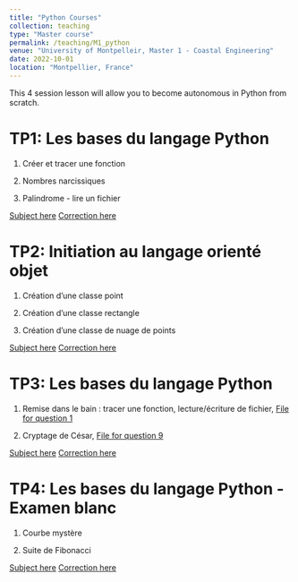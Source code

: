 ```yaml
---
title: "Python Courses"
collection: teaching
type: "Master course"
permalink: /teaching/M1_python
venue: "University of Montpelleir, Master 1 - Coastal Engineering"
date: 2022-10-01
location: "Montpellier, France"
---
```


This 4 session lesson will allow you to become autonomous in Python from scratch.

TP1: Les bases du langage Python
======
1) Créer et tracer une fonction 

2) Nombres narcissiques

3) Palindrome - lire un fichier

[Subject here](http://ronan-dupont.github.io/files/teaching/HAT004_M1_TP-01.pdf)
[Correction here](http://ronan-dupont.github.io/files/teaching/HAT004_M1_TP-01_correction.pdf)

TP2: Initiation au langage orienté objet
======
1) Création d’une classe point

2) Création d’une classe rectangle

3) Création d’une classe de nuage de points

[Subject here](http://ronan-dupont.github.io/files/teaching/HAT004_M1_TP-02.pdf)
[Correction here](http://ronan-dupont.github.io/files/teaching/HAT004_M1_TP-02_correction.pdf)

TP3: Les bases du langage Python
======
1) Remise dans le bain : tracer une fonction, lecture/écriture de fichier, [File for question 1](http://ronan-dupont.github.io/files/teaching/fichierTP03.txt)

2) Cryptage de César, [File for question 9](http://ronan-dupont.github.io/files/teaching/TP03_file_Q9.txt)

[Subject here](http://ronan-dupont.github.io/files/teaching/HAT004_M1_TP-03.pdf)
[Correction here](http://ronan-dupont.github.io/files/teaching/HAT004_M1_TP-03_correction.pdf)

TP4: Les bases du langage Python - Examen blanc
======
1) Courbe mystère 

2) Suite de Fibonacci

[Subject here](http://ronan-dupont.github.io/files/teaching/HAT004_M1_TP-04.pdf)
[Correction here](http://ronan-dupont.github.io/files/teaching/HAT004_M1_TP-04_correction.pdf)

